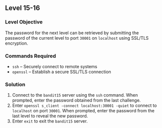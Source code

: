 ## Level 15-16  

### Level Objective  
The password for the next level can be retrieved by submitting the password of the current level to port `30001` on `localhost` using SSL/TLS encryption.

### Commands Required  
- `ssh` – Securely connect to remote systems  
- `openssl` – Establish a secure SSL/TLS connection  

### Solution  
1. Connect to the `bandit15` server using the `ssh` command. When prompted, enter the password obtained from the last challenge.  
2. Enter `openssl s_client -connect localhost:30001 -quiet` to connect to `localhost` on port `30001`. When prompted, enter the password from the last level to reveal the new password.  
3. Enter `exit` to exit the `bandit15` server.  